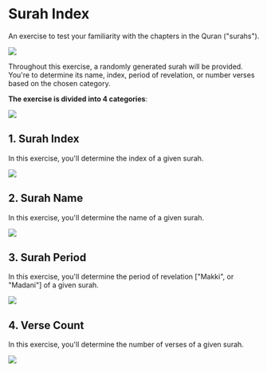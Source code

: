 # Surah Index

An exercise to test your familiarity with the chapters in the Quran ("surahs").

![](docs/img/surah_index_learn.png)

Throughout this exercise, a randomly generated surah will be provided. You're to determine its name, index, period of revelation, or number verses based on the chosen category.

**The exercise is divided into 4 categories**:

![](docs/img/surah_index_home.png)

## 1. Surah Index

In this exercise, you'll determine the index of a given surah.

![](docs/img/surah_index_index.png)

## 2. Surah Name

In this exercise, you'll determine the name of a given surah.

![](docs/img/surah_index_name.png)

## 3. Surah Period

In this exercise, you'll determine the period of revelation ["Makki", or "Madani"] of a given surah.

![](docs/img/surah_index_period.png)

## 4. Verse Count

In this exercise, you'll determine the number of verses of a given surah.

![](docs/img/surah_index_verses.png)
